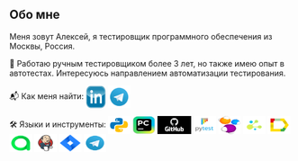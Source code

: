 ## Обо мне

Меня зовут Алексей, я тестировщик программного обеспечения из Москвы, Россия.

📝 Работаю ручным тестировщиком более 3 лет, но также имею опыт в автотестах. Интересуюсь направлением автоматизации тестирования.

📬 Как меня найти:
<a href="https://www.linkedin.com/in/lexaeliseev/"><img src="source/linkedin.webp" width="35" height="40" style="vertical-align: middle;"></a>
<a href="https://t.me/lexaeliseev"><img src="source/Telegram.svg" width="40" height="40" style="vertical-align: middle;"></a>

🛠️ Языки и инструменты:
<img src="source/python.png" width="40" height="32" style="vertical-align: middle;">
<img src="source/pycharm.png" width="40" height="32" style="vertical-align: middle;">
<img src="source/github.png" width="60" height="32" style="vertical-align: middle;">
<img src="source/pytest.png" width="40" height="32" style="vertical-align: middle;">
<img src="source/Selenide.png" width="40" height="32" style="vertical-align: middle;">
<img src="source/Selene.png" width="40" height="32" style="vertical-align: middle;">
<img src="source/Allure_Report.svg" width="40" height="32" style="vertical-align: middle;">
<img src="source/Allure_TestOps.svg" width="40" height="32" style="vertical-align: middle;">
<img src="source/Jenkins.svg" width="40" height="32" style="vertical-align: middle;">
<img src="source/Jira.svg" width="40" height="32" style="vertical-align: middle;">
<img src="source/Telegram.svg" width="40" height="32" style="vertical-align: middle;">
